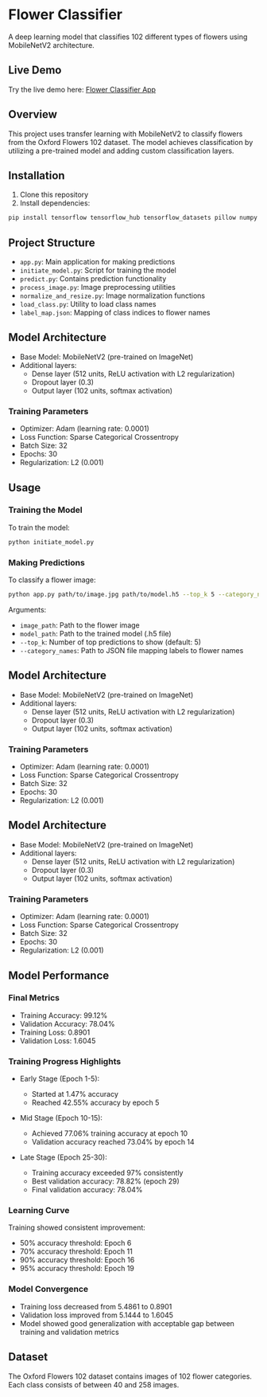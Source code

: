 # Flower Classifier

A deep learning model that classifies 102 different types of flowers using MobileNetV2 architecture.

## Live Demo
Try the live demo here: [Flower Classifier App](https://flower-classefier-4kggmmkzevhvy43qwqo4fd.streamlit.app/)

## Overview

This project uses transfer learning with MobileNetV2 to classify flowers from the Oxford Flowers 102 dataset. The model achieves classification by utilizing a pre-trained model and adding custom classification layers.

## Installation

1. Clone this repository
2. Install dependencies:
```bash
pip install tensorflow tensorflow_hub tensorflow_datasets pillow numpy
```

## Project Structure

- `app.py`: Main application for making predictions
- `initiate_model.py`: Script for training the model
- `predict.py`: Contains prediction functionality
- `process_image.py`: Image preprocessing utilities
- `normalize_and_resize.py`: Image normalization functions
- `load_class.py`: Utility to load class names
- `label_map.json`: Mapping of class indices to flower names

## Model Architecture

- Base Model: MobileNetV2 (pre-trained on ImageNet)
- Additional layers:
  - Dense layer (512 units, ReLU activation with L2 regularization)
  - Dropout layer (0.3)
  - Output layer (102 units, softmax activation)

### Training Parameters
- Optimizer: Adam (learning rate: 0.0001)
- Loss Function: Sparse Categorical Crossentropy
- Batch Size: 32
- Epochs: 30
- Regularization: L2 (0.001)

## Usage

### Training the Model

To train the model:
```bash
python initiate_model.py
```

### Making Predictions

To classify a flower image:
```bash
python app.py path/to/image.jpg path/to/model.h5 --top_k 5 --category_names label_map.json
```

Arguments:
- `image_path`: Path to the flower image
- `model_path`: Path to the trained model (.h5 file)
- `--top_k`: Number of top predictions to show (default: 5)
- `--category_names`: Path to JSON file mapping labels to flower names

## Model Architecture

- Base Model: MobileNetV2 (pre-trained on ImageNet)
- Additional layers:
  - Dense layer (512 units, ReLU activation with L2 regularization)
  - Dropout layer (0.3)
  - Output layer (102 units, softmax activation)

### Training Parameters
- Optimizer: Adam (learning rate: 0.0001)
- Loss Function: Sparse Categorical Crossentropy
- Batch Size: 32
- Epochs: 30
- Regularization: L2 (0.001)


## Model Architecture

- Base Model: MobileNetV2 (pre-trained on ImageNet)
- Additional layers:
  - Dense layer (512 units, ReLU activation with L2 regularization)
  - Dropout layer (0.3)
  - Output layer (102 units, softmax activation)

### Training Parameters
- Optimizer: Adam (learning rate: 0.0001)
- Loss Function: Sparse Categorical Crossentropy
- Batch Size: 32
- Epochs: 30
- Regularization: L2 (0.001)

## Model Performance

### Final Metrics
- Training Accuracy: 99.12%
- Validation Accuracy: 78.04%
- Training Loss: 0.8901
- Validation Loss: 1.6045

### Training Progress Highlights
- Early Stage (Epoch 1-5):
  - Started at 1.47% accuracy
  - Reached 42.55% accuracy by epoch 5
  
- Mid Stage (Epoch 10-15):
  - Achieved 77.06% training accuracy at epoch 10
  - Validation accuracy reached 73.04% by epoch 14
  
- Late Stage (Epoch 25-30):
  - Training accuracy exceeded 97% consistently
  - Best validation accuracy: 78.82% (epoch 29)
  - Final validation accuracy: 78.04%

### Learning Curve
Training showed consistent improvement:
- 50% accuracy threshold: Epoch 6
- 70% accuracy threshold: Epoch 11
- 90% accuracy threshold: Epoch 16
- 95% accuracy threshold: Epoch 19

### Model Convergence
- Training loss decreased from 5.4861 to 0.8901
- Validation loss improved from 5.1444 to 1.6045
- Model showed good generalization with acceptable gap between training and validation metrics

## Dataset

The Oxford Flowers 102 dataset contains images of 102 flower categories. Each class consists of between 40 and 258 images.